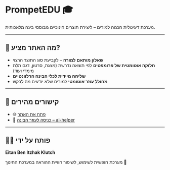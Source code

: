
# PrompetEDU 🎓

מערכת דיגיטלית חכמה למורים – ליצירת תוצרים חינוכיים מבוססי בינה מלאכותית.

---

## 🧠 מה האתר מציע?

- **שאלון מותאם למורה** – לקביעת סוג התוצר הרצוי
- **חלוקה אוטומטית של פרומפטים** לפי תוצאה נדרשת (מצגת, סרטון, דגם תלת מימדי ועוד)
- **שליחה מיידית לכלי הבינה הרלוונטיים**
- **מחולל עוזר אוטומטי** למורים שלא יודעים מה לבקש

---

## 🔗 קישורים מהירים

- 🌐 [פתח את האתר](https://makshivim.github.io/prompeted/)
- 🤖 [כניסה לעוזר הבינה – ai-helper](https://makshivim.github.io/prompeted/ai-helper.html)

---

## 👨‍💻 פותח על ידי  
**Eitan Ben Itzhak Klutch**

מערכת חופשית לשימוש, לשיפור חוויית ההוראה במערכת החינוך 🚀
